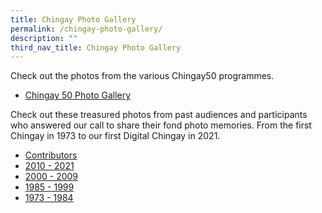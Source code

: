 ```yaml
---
title: Chingay Photo Gallery
permalink: /chingay-photo-gallery/
description: ""
third_nav_title: Chingay Photo Gallery
---
```

Check out the photos from the various Chingay50 programmes.

* [Chingay 50 Photo Gallery](/photo-gallery/chingay-50-photo-gallery)

Check out these treasured photos from past audiences and participants who answered our call to share their fond photo memories. From the first Chingay in 1973 to our first Digital Chingay in 2021.

* [Contributors](/photo-gallery/contributors)
* [2010 - 2021](/photo-gallery/2010-2021)
* [2000 - 2009](/photo-gallery/2000-2009)
* [1985 - 1999](/photo-gallery/1985-1999)
* [1973 - 1984](/photo-gallery/1973-1984)